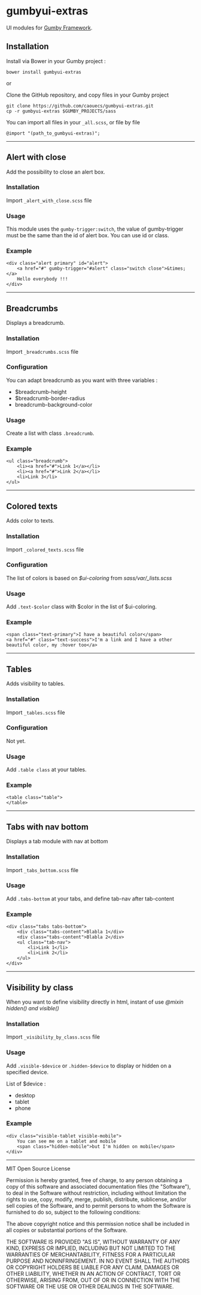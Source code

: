 gumbyui-extras
==============

UI modules for [Gumby Framework](https://github.com/GumbyFramework/Gumby).


## Installation

Install via Bower in your Gumby project : 

    bower install gumbyui-extras

or

Clone the GitHub repository, and copy files in your Gumby project

    git clone https://github.com/caouecs/gumbyui-extras.git
    cp -r gumbyui-extras $GUMBY_PROJECTS/sass


You can import all files in your `_all.scss`, or file by file

    @import "(path_to_gumbyui-extras)";

---

## Alert with close

Add the possibility to close an alert box.

### Installation

Import `_alert_with_close.scss` file

### Usage

This module uses the `gumby-trigger:switch`, the value of gumby-trigger must be the same than the id of alert box. You can use id or class.

### Example

    <div class="alert primary" id="alert">
        <a href="#" gumby-trigger="#alert" class="switch close">&times;</a>
        Hello everybody !!!
    </div>

---

## Breadcrumbs

Displays a breadcrumb.

### Installation

Import `_breadcrumbs.scss` file

### Configuration

You can adapt breadcrumb as you want with three variables :

* $breadcrumb-height
* $breadcrumb-border-radius
* breadcrumb-background-color

### Usage

Create a list with class `.breadcrumb`.


### Example

    <ul class="breadcrumb">
        <li><a href="#">Link 1</a></li>
        <li><a href="#">Link 2</a></li>
        <li>Link 3</li>
    </ul>

---

## Colored texts

Adds color to texts.

### Installation

Import `_colored_texts.scss` file

### Configuration

The list of colors is based on *$ui-coloring* from *sass/var/_lists.scss*

### Usage

Add `.text-$color` class with $color in the list of $ui-coloring.

### Example

    <span class="text-primary">I have a beautiful color</span>
    <a href="#" class="text-success">I'm a link and I have a other beautiful color, my :hover too</a>

---

## Tables

Adds visibility to tables.

### Installation

Import `_tables.scss` file

### Configuration

Not yet.

### Usage

Add `.table class` at your tables.

### Example

    <table class="table">
    </table>


---

## Tabs with nav bottom

Displays a tab module with nav at bottom

### Installation

Import `_tabs_bottom.scss` file

### Usage

Add `.tabs-bottom` at your tabs, and define tab-nav after tab-content

### Example

    <div class="tabs tabs-bottom">
        <div class="tabs-content">Blabla 1</div>
        <div class="tabs-content">Blabla 2</div>
        <ul class="tab-nav">
            <li>Link 1</li>
            <li>Link 2</li>
        </ul>
    </div>

---

## Visibility by class

When you want to define visibility directly in html, instant of use *@mixin hidden() and visible()*

### Installation

Import `_visibility_by_class.scss` file

### Usage

Add `.visible-$device` or `.hidden-$device` to display or hidden on a specified device.

List of $device :

* desktop
* tablet
* phone

### Example

    <div class="visible-tablet visible-mobile">
        You can see me on a tablet and mobile
        <span class="hidden-mobile">but I'm hidden on mobile</span>
    </div>

---

MIT Open Source License

Permission is hereby granted, free of charge, to any person obtaining a copy of this software and associated documentation files (the "Software"), to deal in the Software without restriction, including without limitation the rights to use, copy, modify, merge, publish, distribute, sublicense, and/or sell copies of the Software, and to permit persons to whom the Software is furnished to do so, subject to the following conditions:

The above copyright notice and this permission notice shall be included in all copies or substantial portions of the Software.

THE SOFTWARE IS PROVIDED "AS IS", WITHOUT WARRANTY OF ANY KIND, EXPRESS OR IMPLIED, INCLUDING BUT NOT LIMITED TO THE WARRANTIES OF MERCHANTABILITY, FITNESS FOR A PARTICULAR PURPOSE AND NONINFRINGEMENT. IN NO EVENT SHALL THE AUTHORS OR COPYRIGHT HOLDERS BE LIABLE FOR ANY CLAIM, DAMAGES OR OTHER LIABILITY, WHETHER IN AN ACTION OF CONTRACT, TORT OR OTHERWISE, ARISING FROM, OUT OF OR IN CONNECTION WITH THE SOFTWARE OR THE USE OR OTHER DEALINGS IN THE SOFTWARE.